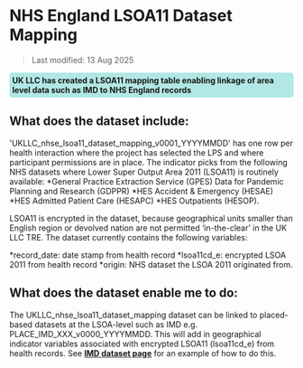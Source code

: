 # NHS England LSOA11 Dataset Mapping
>Last modified: 13 Aug 2025
<div style="background-color: rgba(0, 178, 169, 0.3); padding: 5px; border-radius: 5px;"><strong>UK LLC has created a LSOA11 mapping table enabling linkage of area level data such as IMD to NHS England records</strong></div>  

## What does the dataset include:
'UKLLC_nhse_lsoa11_dataset_mapping_v0001_YYYYMMDD' has one row per health interaction where the project has selected the LPS and where participant permissions are in place. The indicator picks from the following NHS datasets where Lower Super Output Area 2011 (LSOA11) is routinely available:
*General Practice Extraction Service (GPES) Data for Pandemic Planning and Research (GDPPR)
*HES Accident & Emergency (HESAE)
*HES Admitted Patient Care (HESAPC)
*HES Outpatients (HESOP).

LSOA11 is encrypted in the dataset, because geographical units smaller than English region or devolved nation are not permitted ‘in-the-clear’ in the UK LLC TRE. The dataset currently contains the following variables:

*record_date: date stamp from health record
*lsoa11cd_e: encrypted LSOA 2011 from health record
*origin: NHS dataset the LSOA 2011 originated from. 

## What does the dataset enable me to do:
The UKLLC_nhse_lsoa11_dataset_mapping dataset can be linked to placed-based datasets at the LSOA-level such as IMD e.g. PLACE_IMD_XXX_v0000_YYYYMMDD. This will add in geographical indicator variables associated with encrypted LSOA11 (lsoa11cd_e) from health records. See [**IMD dataset page**](../../../../linked_geo_data/population_datasets/IMD/IMD.md) for an example of how to do this.